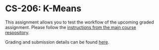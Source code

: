 # CS-206: K-Means

This assignment allows you to test the workflow of the upcoming graded
assignment. Please follow the [instructions from the main course
respository](https://gitlab.epfl.ch/lamp/cs206-2020/blob/master/homeworks/homework3-k-means/README.md).

Grading and submission details can be found [here](https://gitlab.epfl.ch/lamp/cs206-2020/blob/master/homeworks/instructions/grading-and-submission.md).
